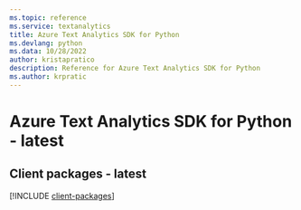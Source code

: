 ```yaml
---
ms.topic: reference
ms.service: textanalytics
title: Azure Text Analytics SDK for Python
ms.devlang: python
ms.data: 10/28/2022
author: kristapratico
description: Reference for Azure Text Analytics SDK for Python
ms.author: krpratic
---
```

# Azure Text Analytics SDK for Python - latest

## Client packages - latest
[!INCLUDE [client-packages](text-analytics-client-index.md)]